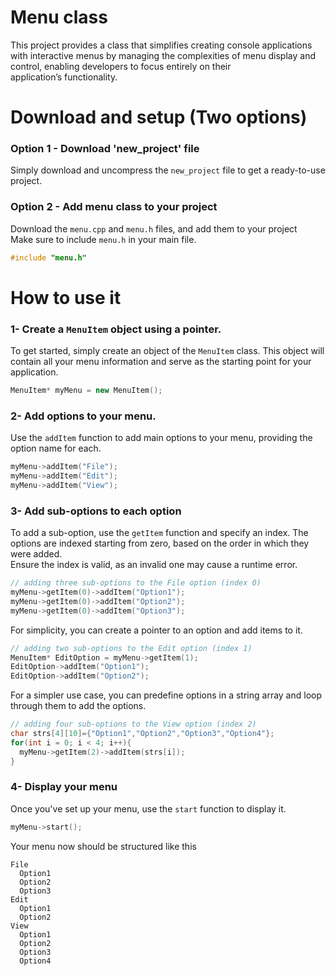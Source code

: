 # Menu class

This project provides a class that simplifies creating console applications with interactive menus by managing the complexities of menu display and control, enabling developers to focus entirely on their application’s functionality.

# Download and setup (Two options)

### Option 1 - Download 'new_project' file

Simply download and uncompress the `new_project` file to get a ready-to-use project.

### Option 2 - Add menu class to your project

Download the `menu.cpp` and `menu.h` files, and add them to your project
</br>
Make sure to include `menu.h` in your main file.

```cpp
#include "menu.h"
```

# How to use it

### 1- Create a `MenuItem` object using a pointer.
To get started, simply create an object of the `MenuItem` class. This object will contain all your menu information and serve as the starting point for your application.
```cpp
MenuItem* myMenu = new MenuItem();
```

### 2- Add options to your menu.
Use the `addItem` function to add main options to your menu, providing the option name for each.
```cpp
myMenu->addItem("File");
myMenu->addItem("Edit");
myMenu->addItem("View");
```

### 3- Add sub-options to each option
To add a sub-option, use the `getItem` function and specify an index. The options are indexed starting from zero, based on the order in which they were added.
</br>
Ensure the index is valid, as an invalid one may cause a runtime error.
```cpp
// adding three sub-options to the File option (index 0) 
myMenu->getItem(0)->addItem("Option1");
myMenu->getItem(0)->addItem("Option2");
myMenu->getItem(0)->addItem("Option3");
```
For simplicity, you can create a pointer to an option and add items to it.
```cpp
// adding two sub-options to the Edit option (index 1)
MenuItem* EditOption = myMenu->getItem(1);
EditOption->addItem("Option1"); 
EditOption->addItem("Option2"); 
```
For a simpler use case, you can predefine options in a string array and loop through them to add the options.
```cpp
// adding four sub-options to the View option (index 2)
char strs[4][10]={"Option1","Option2","Option3","Option4"};
for(int i = 0; i < 4; i++){
  myMenu->getItem(2)->addItem(strs[i]);
}
```

### 4- Display your menu
Once you've set up your menu, use the `start` function to display it.
```cpp
myMenu->start();
```
Your menu now should be structured like this

```
File
  Option1
  Option2
  Option3
Edit
  Option1
  Option2
View
  Option1
  Option2
  Option3
  Option4
```
